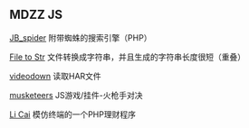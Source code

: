 MDZZ JS
----

[JB_spider](./spider/)
附带蜘蛛的搜索引擎（PHP）

[File to Str](./file2str/index.html)
文件转换成字符串，并且生成的字符串长度很短（重叠）

[videodown](./videodown/index.html)
读取HAR文件

[musketeers](./musketeer/)
JS游戏/挂件-火枪手对决

[Li Cai](./licai/)
模仿终端的一个PHP理财程序